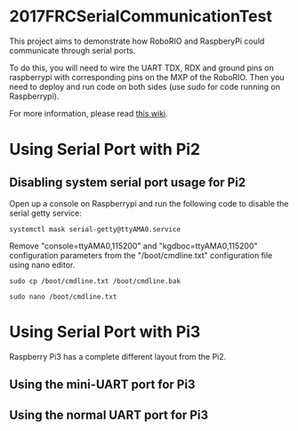# 2017FRCSerialCommunicationTest

This project aims to demonstrate how RoboRIO and RaspberyPi could communicate through serial ports. 

To do this, you will need to wire the UART TDX, RDX and ground pins on raspberrypi with corresponding pins on the MXP of the RoboRIO. Then you need to deploy and run code on both sides (use sudo for code running on Raspberrypi).

For more information, please read [this wiki](https://github.com/WilliamHuang-cn/2017FRCVisionTrial/wiki/Using-a-coprocessor-with-RoboRIO).

# Using Serial Port with Pi2

## Disabling system serial port usage for Pi2

Open up a console on Raspberrypi and run the following code to disable the serial getty service:

`systemctl mask serial-getty@ttyAMA0.service`

Remove "console=ttyAMA0,115200" and "kgdboc=ttyAMA0,115200" configuration parameters from the "/boot/cmdline.txt" configuration file using nano editor.

`sudo cp /boot/cmdline.txt /boot/cmdline.bak`

`sudo nano /boot/cmdline.txt`

# Using Serial Port with Pi3

Raspberry Pi3 has a complete different layout from the Pi2. 

## Using the mini-UART port for Pi3

## Using the normal UART port for Pi3
